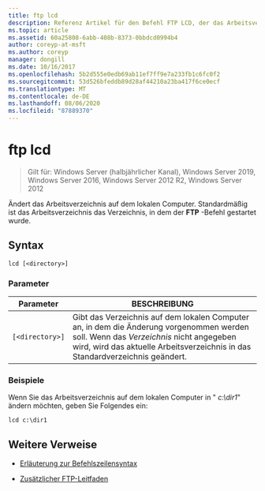```yaml
---
title: ftp lcd
description: Referenz Artikel für den Befehl FTP LCD, der das Arbeitsverzeichnis auf dem lokalen Computer ändert.
ms.topic: article
ms.assetid: 60a25808-6abb-408b-8373-0bbdcd0994b4
author: coreyp-at-msft
ms.author: coreyp
manager: dongill
ms.date: 10/16/2017
ms.openlocfilehash: 5b2d555e0edb69ab11ef7ff9e7a233fb1c6fc0f2
ms.sourcegitcommit: 53d526bfeddb89d28af44210a23ba417f6ce0ecf
ms.translationtype: MT
ms.contentlocale: de-DE
ms.lasthandoff: 08/06/2020
ms.locfileid: "87889370"
---
```

# <a name="ftp-lcd"></a>ftp lcd

> Gilt für: Windows Server (halbjährlicher Kanal), Windows Server 2019, Windows Server 2016, Windows Server 2012 R2, Windows Server 2012

Ändert das Arbeitsverzeichnis auf dem lokalen Computer. Standardmäßig ist das Arbeitsverzeichnis das Verzeichnis, in dem der **FTP** -Befehl gestartet wurde.

## <a name="syntax"></a>Syntax

```
lcd [<directory>]
```

### <a name="parameters"></a>Parameter

| Parameter | BESCHREIBUNG |
| --------- | ----------- |
| `[<directory>]` | Gibt das Verzeichnis auf dem lokalen Computer an, in dem die Änderung vorgenommen werden soll. Wenn das *Verzeichnis* nicht angegeben wird, wird das aktuelle Arbeitsverzeichnis in das Standardverzeichnis geändert. |

### <a name="examples"></a>Beispiele

Wenn Sie das Arbeitsverzeichnis auf dem lokalen Computer in " *c:\dir1*" ändern möchten, geben Sie Folgendes ein:

```
lcd c:\dir1
```

## <a name="additional-references"></a>Weitere Verweise

- [Erläuterung zur Befehlszeilensyntax](command-line-syntax-key.md)

- [Zusätzlicher FTP-Leitfaden](/previous-versions/orphan-topics/ws.10/cc756013(v=ws.10))
